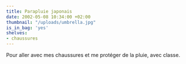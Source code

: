 ```yaml
---
title: Parapluie japonais
date: 2002-05-08 10:34:00 +02:00
thumbnail: "/uploads/umbrella.jpg"
is_in_bag: 'yes'
shelves:
- chaussures
---
```


Pour aller avec mes chaussures et me protéger de la pluie, avec classe.
